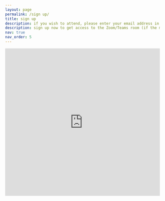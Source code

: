 ```yaml
---
layout: page
permalink: /sign up/
title: sign up
description: if you wish to attend, please enter your email address in the form below
description: sign up now to get access to the Zoom/Teams room (if the maximum capacity is reached, you will receive a YouTube Live link)
nav: true
nav_order: 5
---
```


<iframe width="640px" height="480px" src="https://forms.office.com/Pages/ResponsePage.aspx?id=KUxRa5EjMUi3dITzXEW_Ac5me9jbT1REmAwHYFoQsChUMkRDTkxDTzNITEhXTkFSM043V1I5NkVSMi4u&embed=true" frameborder="0" marginwidth="0" marginheight="0" style="border: none; max-width:100%; max-height:100vh" allowfullscreen webkitallowfullscreen mozallowfullscreen msallowfullscreen> </iframe>
